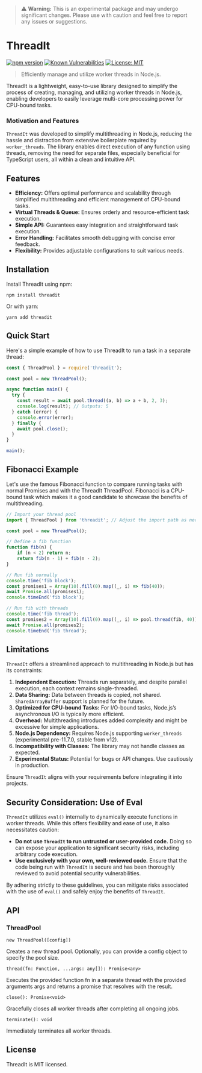 > :warning: **Warning:** This is an experimental package and may undergo significant changes. Please use with caution and feel free to report any issues or suggestions.

# ThreadIt

[![npm version](https://badge.fury.io/js/threadit.svg)](https://badge.fury.io/js/threadit)
[![Known Vulnerabilities](https://snyk.io/test/github/omrilotan/threadit/badge.svg?targetFile=package.json)](https://snyk.io/test/github/omrilotan/threadit?targetFile=package.json)
[![License: MIT](https://img.shields.io/badge/License-MIT-yellow.svg)](https://opensource.org/licenses/MIT)

> Efficiently manage and utilize worker threads in Node.js.

ThreadIt is a lightweight, easy-to-use library designed to simplify the process of creating, managing, and utilizing
worker threads in Node.js, enabling developers to easily leverage multi-core processing power for CPU-bound tasks.

### Motivation and Features
`ThreadIt` was developed to simplify multithreading in Node.js, reducing the hassle and distraction from extensive boilerplate required by `worker_threads`. The library enables direct execution of any function using threads, removing the need for separate files, especially beneficial for TypeScript users, all within a clean and intuitive API.

## Features
- **Efficiency:** Offers optimal performance and scalability through simplified multithreading and efficient management of CPU-bound tasks.
- **Virtual Threads & Queue:** Ensures orderly and resource-efficient task execution.
- **Simple API:** Guarantees easy integration and straightforward task execution.
- **Error Handling:** Facilitates smooth debugging with concise error feedback.
- **Flexibility:** Provides adjustable configurations to suit various needs.

## Installation
Install ThreadIt using npm:

```shell
npm install threadit
```

Or with yarn:

```shell
yarn add threadit
```

## Quick Start
Here's a simple example of how to use ThreadIt to run a task in a separate thread:

```typescript
const { ThreadPool } = require('threadit');

const pool = new ThreadPool();

async function main() {
  try {
    const result = await pool.thread((a, b) => a + b, 2, 3);
    console.log(result); // Outputs: 5
  } catch (error) {
    console.error(error);
  } finally {
    await pool.close();
  }
}

main();
```

## Fibonacci Example

Let's use the famous Fibonacci function to compare running tasks with normal Promises and with the ThreadIt ThreadPool. Fibonacci is a CPU-bound task which makes it a good candidate to showcase the benefits of multithreading.

```typescript
// Import your thread pool
import { ThreadPool } from 'threadit'; // Adjust the import path as necessary

const pool = new ThreadPool();

// Define a fib function
function fib(n) {
    if (n < 2) return n;
    return fib(n - 1) + fib(n - 2);
}

// Run fib normally
console.time('fib block');
const promises1 = Array(10).fill(0).map((_, i) => fib(40));
await Promise.all(promises1);
console.timeEnd('fib block');

// Run fib with threads
console.time('fib thread');
const promises2 = Array(10).fill(0).map((_, i) => pool.thread(fib, 40));
await Promise.all(promises2);
console.timeEnd('fib thread');

```

## Limitations

`ThreadIt` offers a streamlined approach to multithreading in Node.js but has its constraints:

1. **Independent Execution:** Threads run separately, and despite parallel execution, each context remains single-threaded.
2. **Data Sharing:** Data between threads is copied, not shared. `SharedArrayBuffer` support is planned for the future.
3. **Optimized for CPU-bound Tasks:** For I/O-bound tasks, Node.js’s asynchronous I/O is typically more efficient.
4. **Overhead:** Multithreading introduces added complexity and might be excessive for simple applications.
5. **Node.js Dependency:** Requires Node.js supporting `worker_threads` (experimental pre-11.7.0, stable from v12).
6. **Incompatibility with Classes:** The library may not handle classes as expected.
7. **Experimental Status:** Potential for bugs or API changes. Use cautiously in production.

Ensure `ThreadIt` aligns with your requirements before integrating it into projects.


## Security Consideration: Use of Eval

`ThreadIt` utilizes `eval()` internally to dynamically execute functions in worker threads. While this offers flexibility and ease of use, it also necessitates caution:

- **Do not use `ThreadIt` to run untrusted or user-provided code.** Doing so can expose your application to significant security risks, including arbitrary code execution.
- **Use exclusively with your own, well-reviewed code.** Ensure that the code being run with `ThreadIt` is secure and has been thoroughly reviewed to avoid potential security vulnerabilities.

By adhering strictly to these guidelines, you can mitigate risks associated with the use of `eval()` and safely enjoy the benefits of `ThreadIt`.


## API
### ThreadPool
`new ThreadPool([config])`

Creates a new thread pool. Optionally, you can provide a config object to specify the pool size.

`thread(fn: Function, ...args: any[]): Promise<any>`

Executes the provided function fn in a separate thread with the provided arguments args and returns a promise that resolves with the result.

`close(): Promise<void>`

Gracefully closes all worker threads after completing all ongoing jobs.

`terminate(): void`

Immediately terminates all worker threads.

## License
ThreadIt is MIT licensed.
